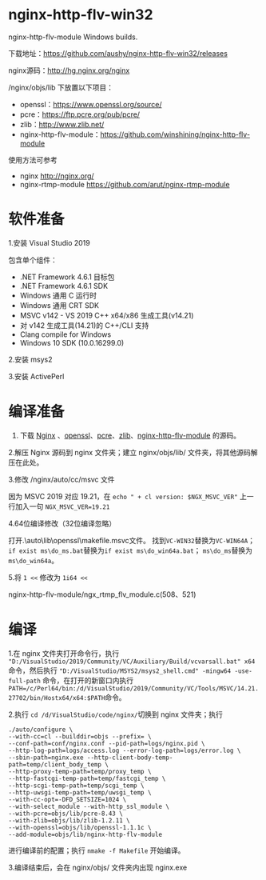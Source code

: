 # nginx-http-flv-win32
nginx-http-flv-module Windows builds. 

下载地址：https://github.com/aushy/nginx-http-flv-win32/releases

nginx源码：http://hg.nginx.org/nginx

/nginx/objs/lib 下放置以下项目：
* openssl：https://www.openssl.org/source/
* pcre：https://ftp.pcre.org/pub/pcre/
* zlib：http://www.zlib.net/
* nginx-http-flv-module：https://github.com/winshining/nginx-http-flv-module


使用方法可参考 
* nginx http://nginx.org/
* nginx-rtmp-module https://github.com/arut/nginx-rtmp-module

# 软件准备 #
1.安装 Visual Studio 2019

包含单个组件：
* .NET Framework 4.6.1 目标包
* .NET Framework 4.6.1 SDK
* Windows 通用 C 运行时
* Windows 通用 CRT SDK
* MSVC v142 - VS 2019 C++ x64/x86 生成工具(v14.21)
* 对 v142 生成工具(14.21)的 C++/CLI 支持
* Clang compile for Windows
* Windows 10 SDK (10.0.16299.0)

2.安装 msys2

3.安装 ActivePerl

# 编译准备 #
1. 下载 [Nginx](http://hg.nginx.org/nginx/) 、[openssl](https://www.openssl.org/source/)、[pcre](https://ftp.pcre.org/pub/pcre/)、[zlib](http://www.zlib.net/)、[nginx-http-flv-module](https://github.com/winshining/nginx-http-flv-module) 的源码。

2.解压 Nginx 源码到 nginx 文件夹；建立 nginx/objs/lib/ 文件夹，将其他源码解压在此处。

3.修改 /nginx/auto/cc/msvc 文件

因为 MSVC 2019 对应 19.21，在
`echo " + cl version: $NGX_MSVC_VER"`
上一行加入一句
`NGX_MSVC_VER=19.21`

4.64位编译修改（32位编译忽略）

打开.\auto\lib\openssl\makefile.msvc文件。
找到`VC-WIN32`替换为`VC-WIN64A`；
`if exist ms\do_ms.bat`替换为`if exist ms\do_win64a.bat`；
`ms\do_ms`替换为`ms\do_win64a`。

5.将 `1 <<` 修改为 `1i64 <<`

nginx-http-flv-module/ngx_rtmp_flv_module.c(508、521)

# 编译 #
1.在 nginx 文件夹打开命令行，执行
`"D:/VisualStudio/2019/Community/VC/Auxiliary/Build/vcvarsall.bat" x64`
命令，然后执行
`"D:/VisualStudio/MSYS2/msys2_shell.cmd" -mingw64 -use-full-path`
命令，在打开的新窗口内执行
`PATH=/c/Perl64/bin:/d/VisualStudio/2019/Community/VC/Tools/MSVC/14.21.27702/bin/Hostx64/x64:$PATH`命令。

2.执行
`cd /d/VisualStudio/code/nginx/`切换到 nginx 文件夹；执行
```
./auto/configure \
--with-cc=cl --builddir=objs --prefix= \
--conf-path=conf/nginx.conf --pid-path=logs/nginx.pid \
--http-log-path=logs/access.log --error-log-path=logs/error.log \
--sbin-path=nginx.exe --http-client-body-temp-path=temp/client_body_temp \
--http-proxy-temp-path=temp/proxy_temp \
--http-fastcgi-temp-path=temp/fastcgi_temp \
--http-scgi-temp-path=temp/scgi_temp \
--http-uwsgi-temp-path=temp/uwsgi_temp \
--with-cc-opt=-DFD_SETSIZE=1024 \
--with-select_module --with-http_ssl_module \
--with-pcre=objs/lib/pcre-8.43 \
--with-zlib=objs/lib/zlib-1.2.11 \
--with-openssl=objs/lib/openssl-1.1.1c \
--add-module=objs/lib/nginx-http-flv-module
```
进行编译前的配置；执行
`nmake -f Makefile`
开始编译。

3.编译结束后，会在 nginx/objs/ 文件夹内出现 nginx.exe

